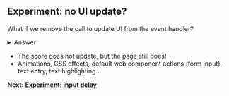 ## Experiment: no UI update?

What if we remove the call to update UI from the event handler?

<details>
<summary>Answer</summary>

```js
button.addEventListener("click", () => {
  blockFor(1000);
  // score.incrementAndUpdateUI();
});
```
</details>

* The score does not update, but the page still does!
* Animations, CSS effects, default web component actions (form input), text entry, text highlighting...

**Next: [Experiment: input delay](https://github.com/malchata/inp-workshop/blob/main/guide/8-input-delay.md)**
